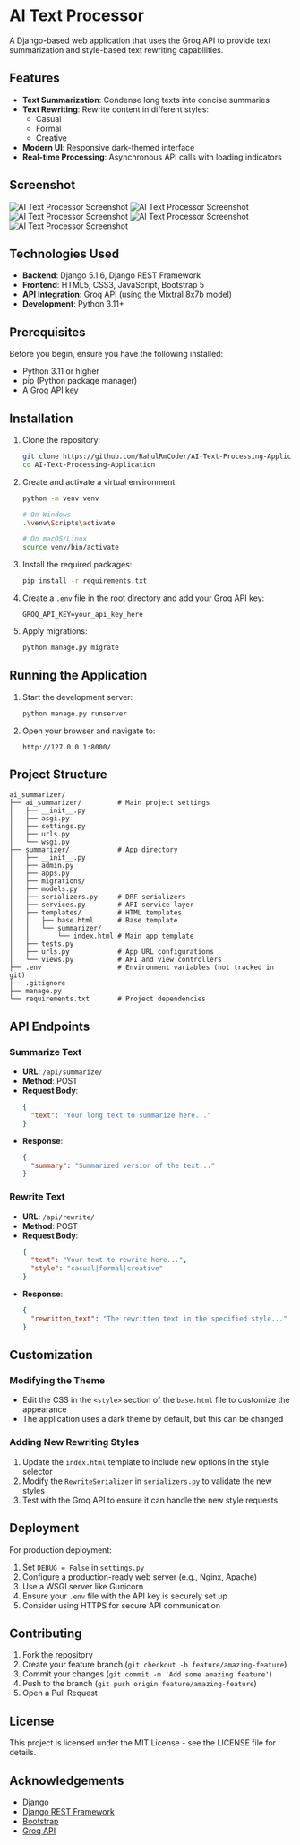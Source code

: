 # AI Text Processor

A Django-based web application that uses the Groq API to provide text summarization and style-based text rewriting capabilities.

## Features

- **Text Summarization**: Condense long texts into concise summaries
- **Text Rewriting**: Rewrite content in different styles:
  - Casual
  - Formal
  - Creative
- **Modern UI**: Responsive dark-themed interface
- **Real-time Processing**: Asynchronous API calls with loading indicators

## Screenshot

![AI Text Processor Screenshot](Screenshot.png)
![AI Text Processor Screenshot](Screenshot(1).png)
![AI Text Processor Screenshot](Screenshot1.png)
![AI Text Processor Screenshot](Screenshot2.png)
![AI Text Processor Screenshot](Screenshot3.png)


## Technologies Used

- **Backend**: Django 5.1.6, Django REST Framework
- **Frontend**: HTML5, CSS3, JavaScript, Bootstrap 5
- **API Integration**: Groq API (using the Mixtral 8x7b model)
- **Development**: Python 3.11+

## Prerequisites

Before you begin, ensure you have the following installed:
- Python 3.11 or higher
- pip (Python package manager)
- A Groq API key

## Installation

1. Clone the repository:
   ```bash
   git clone https://github.com/RahulRmCoder/AI-Text-Processing-Application.git
   cd AI-Text-Processing-Application
   ```

2. Create and activate a virtual environment:
   ```bash
   python -m venv venv
   
   # On Windows
   .\venv\Scripts\activate
   
   # On macOS/Linux
   source venv/bin/activate
   ```

3. Install the required packages:
   ```bash
   pip install -r requirements.txt
   ```

4. Create a `.env` file in the root directory and add your Groq API key:
   ```
   GROQ_API_KEY=your_api_key_here
   ```

5. Apply migrations:
   ```bash
   python manage.py migrate
   ```

## Running the Application

1. Start the development server:
   ```bash
   python manage.py runserver
   ```

2. Open your browser and navigate to:
   ```
   http://127.0.0.1:8000/
   ```

## Project Structure

```
ai_summarizer/
├── ai_summarizer/         # Main project settings
│   ├── __init__.py
│   ├── asgi.py
│   ├── settings.py
│   ├── urls.py
│   └── wsgi.py
├── summarizer/            # App directory
│   ├── __init__.py
│   ├── admin.py
│   ├── apps.py
│   ├── migrations/
│   ├── models.py
│   ├── serializers.py     # DRF serializers
│   ├── services.py        # API service layer
│   ├── templates/         # HTML templates
│   │   ├── base.html      # Base template
│   │   └── summarizer/
│   │       └── index.html # Main app template
│   ├── tests.py
│   ├── urls.py            # App URL configurations
│   └── views.py           # API and view controllers
├── .env                   # Environment variables (not tracked in git)
├── .gitignore
├── manage.py
└── requirements.txt       # Project dependencies
```

## API Endpoints

### Summarize Text
- **URL**: `/api/summarize/`
- **Method**: POST
- **Request Body**:
  ```json
  {
    "text": "Your long text to summarize here..."
  }
  ```
- **Response**:
  ```json
  {
    "summary": "Summarized version of the text..."
  }
  ```

### Rewrite Text
- **URL**: `/api/rewrite/`
- **Method**: POST
- **Request Body**:
  ```json
  {
    "text": "Your text to rewrite here...",
    "style": "casual|formal|creative"
  }
  ```
- **Response**:
  ```json
  {
    "rewritten_text": "The rewritten text in the specified style..."
  }
  ```

## Customization

### Modifying the Theme
- Edit the CSS in the `<style>` section of the `base.html` file to customize the appearance
- The application uses a dark theme by default, but this can be changed

### Adding New Rewriting Styles
1. Update the `index.html` template to include new options in the style selector
2. Modify the `RewriteSerializer` in `serializers.py` to validate the new styles
3. Test with the Groq API to ensure it can handle the new style requests

## Deployment

For production deployment:
1. Set `DEBUG = False` in `settings.py`
2. Configure a production-ready web server (e.g., Nginx, Apache)
3. Use a WSGI server like Gunicorn
4. Ensure your `.env` file with the API key is securely set up
5. Consider using HTTPS for secure API communication

## Contributing

1. Fork the repository
2. Create your feature branch (`git checkout -b feature/amazing-feature`)
3. Commit your changes (`git commit -m 'Add some amazing feature'`)
4. Push to the branch (`git push origin feature/amazing-feature`)
5. Open a Pull Request

## License

This project is licensed under the MIT License - see the LICENSE file for details.

## Acknowledgements

- [Django](https://www.djangoproject.com/)
- [Django REST Framework](https://www.django-rest-framework.org/)
- [Bootstrap](https://getbootstrap.com/)
- [Groq API](https://console.groq.com/)
